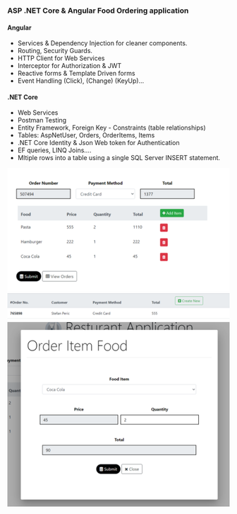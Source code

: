### ASP .NET Core & Angular Food Ordering application

#### Angular
- Services & Dependency Injection for cleaner components.
- Routing, Security Guards. 
- HTTP Client for Web Services
- Interceptor for Authorization & JWT
- Reactive forms & Template Driven forms
- Event Handling (Click), (Change) (KeyUp)...
#### .NET Core
- Web Services
- Postman Testing
- Entity Framework, Foreign Key - Constraints (table relationships)
- Tables: AspNetUser, Orders, OrderItems, Items
- .NET Core Identity & Json Web token for Authentication
-  EF queries, LINQ Joins.... 
- Mltiple rows into a table using a single SQL Server INSERT statement.
<img src="screenshots/Screenshot_1.png">
<img src="screenshots/Screenshot_2.png">
<img src="screenshots/Screenshot_3.png">


